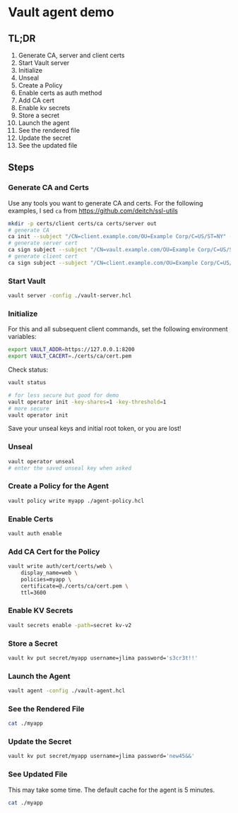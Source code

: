 # Vault agent demo

## TL;DR

1. Generate CA, server and client certs
1. Start Vault server
1. Initialize
1. Unseal
1. Create a Policy
1. Enable certs as auth method
1. Add CA cert
1. Enable kv secrets
1. Store a secret
1. Launch the agent
1. See the rendered file
1. Update the secret
1. See the updated file

## Steps

### Generate CA and Certs

Use any tools you want to generate CA and certs. For the following examples, I sed `ca` from https://github.com/deitch/ssl-utils

```sh
mkdir -p certs/client certs/ca certs/server out
# generate CA
ca init --subject "/CN=client.example.com/OU=Example Corp/C=US/ST=NY" --ca-key ./certs/ca/key.pem --ca-cert ./certs/ca/cert.pem
# generate server cert
ca sign subject --subject "/CN=vault.example.com/OU=Example Corp/C=US/ST=NY" --key ./certs/server/key.pem --cert ./certs/server/cert.pem --ca-key ./certs/ca/key.pem --ca-cert ./certs/ca/cert.pem --san 127.0.0.1,vault.example.com
# generate client cert
ca sign subject --subject "/CN=client.example.com/OU=Example Corp/C=US/ST=NY" --key ./certs/client/key.pem --cert ./certs/client/cert.pem --ca-key ./certs/ca/key.pem --ca-cert ./certs/ca/cert.pem
```

### Start Vault

```sh
vault server -config ./vault-server.hcl
```

### Initialize

For this and all subsequent client commands, set the following environment variables:

```sh
export VAULT_ADDR=https://127.0.0.1:8200
export VAULT_CACERT=./certs/ca/cert.pem
```

Check status:

```sh
vault status
```

```sh
# for less secure but good for demo
vault operator init -key-shares=1 -key-threshold=1
# more secure
vault operator init
```

Save your unseal keys and initial root token, or you are lost!

### Unseal

```sh
vault operator unseal
# enter the saved unseal key when asked
```

### Create a Policy for the Agent

```sh
vault policy write myapp ./agent-policy.hcl
```

### Enable Certs

```sh
vault auth enable
```

### Add CA Cert for the Policy

```sh
vault write auth/cert/certs/web \
    display_name=web \
    policies=myapp \
    certificate=@./certs/ca/cert.pem \
    ttl=3600
```

### Enable KV Secrets

```sh
vault secrets enable -path=secret kv-v2
```

### Store a Secret

```sh
vault kv put secret/myapp username=jlima password='s3cr3t!!'
```

### Launch the Agent

```sh
vault agent -config ./vault-agent.hcl
```

### See the Rendered File

```sh
cat ./myapp
```

### Update the Secret

```sh
vault kv put secret/myapp username=jlima password='new45&&'
```

### See Updated File

This may take some time. The default cache for the agent is 5 minutes.

```sh
cat ./myapp
```

